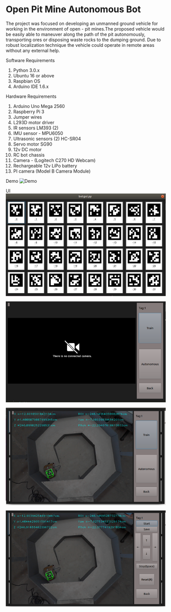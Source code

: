 # Open Pit Mine Autonomous Bot

The project was focused on developing an unmanned ground vehicle for working in the environment of open - pit mines.The proposed vehicle would be easily able to maneuver along the path of the pit autonomously, transporting ores or disposing waste rocks to the dumping ground. Due to robust localization technique the vehicle could operate in remote areas without any external help.

Software Requirements

1. Python 3.0.x
2. Ubuntu 16 or above
3. Raspbian OS
4. Arduino IDE 1.6.x

Hardware Requirements

1. Arduino Uno Mega 2560
2. Raspberry Pi 3
3. Jumper wires
4. L293D motor driver
5. IR sensors LM393 (2)
6. IMU sensor - MPU6050
7. Ultrasonic sensors (2) HC-SR04
8. Servo motor SG90
9. 12v DC motor
10. RC bot chassis
11. Camera - (Logitech C270 HD Webcam)
12. Rechargeable 12v LiPo battery
13. PI camera (Model B Camera Module)




Demo
![Demo](Images/Demo.gif)

UI
![UI](Images/UI1.png)

![UI](Images/UI2.png)

![UI](Images/UI3.png)

![UI](Images/UI4.png)


